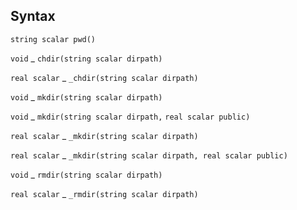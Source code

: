 ## Syntax

`string scalar pwd()`

`void`<span class="nowrap"> _ `chdir(string scalar dirpath)`

`real scalar`<span class="nowrap"> _
`_chdir(string scalar dirpath)`

`void`<span class="nowrap"> _ `mkdir(string scalar dirpath)`

`void`<span class="nowrap"> _ `mkdir(string scalar dirpath,`
`real scalar public)`

`real scalar`<span class="nowrap"> _
`_mkdir(string scalar dirpath)`

`real scalar`<span class="nowrap"> _
`_mkdir(string scalar dirpath, real scalar public)`

`void`<span class="nowrap"> _ `rmdir(string scalar dirpath)`

`real scalar`<span class="nowrap"> _
`_rmdir(string scalar dirpath)`
